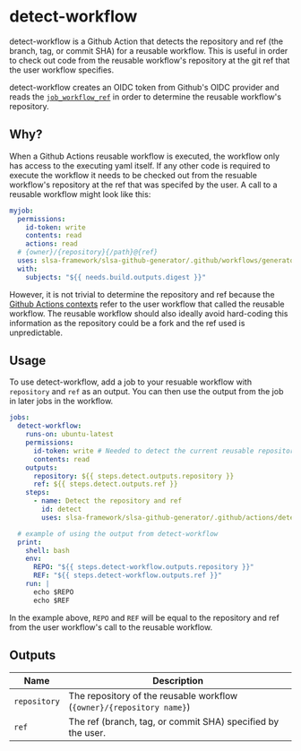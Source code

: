 # detect-workflow

detect-workflow is a Github Action that detects the repository and ref (the
branch, tag, or commit SHA) for a reusable workflow. This is useful in order to
check out code from the reusable workflow's repository at the git ref that the
user workflow specifies.

detect-workflow creates an OIDC token from Github's OIDC provider and reads the
[`job_workflow_ref`](https://docs.github.com/en/actions/deployment/security-hardening-your-deployments/about-security-hardening-with-openid-connect#understanding-the-oidc-token)
in order to determine the reusable workflow's repository.

## Why?

When a Github Actions reusable workflow is executed, the workflow only has
access to the executing yaml itself. If any other code is required to execute
the workflow it needs to be checked out from the resuable workflow's repository
at the ref that was specifed by the user. A call to a reusable workflow might
look like this:

```yaml
myjob:
  permissions:
    id-token: write
    contents: read
    actions: read
  # {owner}/{repository}{/path}@{ref}
  uses: slsa-framework/slsa-github-generator/.github/workflows/generator_generic_slsa3.yml@main
  with:
    subjects: "${{ needs.build.outputs.digest }}"
```

However, it is not trivial to determine the repository and ref because the
[Github Actions
contexts](https://docs.github.com/en/actions/learn-github-actions/contexts)
refer to the user workflow that called the reusable workflow. The reusable
workflow should also ideally avoid hard-coding this information as the
repository could be a fork and the ref used is unpredictable.

## Usage

To use detect-workflow, add a job to your resuable workflow with `repository`
and `ref` as an output. You can then use the output from the job in later jobs
in the workflow.

```yaml
jobs:
  detect-workflow:
    runs-on: ubuntu-latest
    permissions:
      id-token: write # Needed to detect the current reusable repository and ref.
      contents: read
    outputs:
      repository: ${{ steps.detect.outputs.repository }}
      ref: ${{ steps.detect.outputs.ref }}
    steps:
      - name: Detect the repository and ref
        id: detect
        uses: slsa-framework/slsa-github-generator/.github/actions/detect-workflow@<git hash>

  # example of using the output from detect-workflow
  print:
    shell: bash
    env:
      REPO: "${{ steps.detect-workflow.outputs.repository }}"
      REF: "${{ steps.detect-workflow.outputs.ref }}"
    run: |
      echo $REPO
      echo $REF
```

In the example above, `REPO` and `REF` will be equal to the repository and ref
from the user workflow's call to the reusable workflow.

## Outputs

| Name         | Description                                                           |
| ------------ | --------------------------------------------------------------------- |
| `repository` | The repository of the reusable workflow (`{owner}/{repository name}`) |
| `ref`        | The ref (branch, tag, or commit SHA) specified by the user.           |
